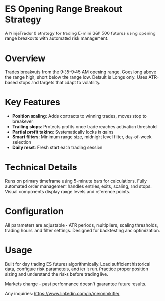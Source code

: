 # ES Opening Range Breakout Strategy

A NinjaTrader 8 strategy for trading E-mini S&P 500 futures using opening range breakouts with automated risk management.

# Overview

Trades breakouts from the 9:35-9:45 AM opening range. Goes long above the range high, short below the range low. Default is Longs only. Uses ATR-based stops and targets that adapt to volatility.

# Key Features

- **Position scaling**: Adds contracts to winning trades, moves stop to breakeven
- **Trailing stops**: Protects profits once trade reaches activation threshold  
- **Partial profit taking**: Systematically locks in gains
- **Smart filters**: Minimum range size, midnight level filter, day-of-week selection
- **Daily reset**: Fresh start each trading session

# Technical Details

Runs on primary timeframe using 5-minute bars for calculations. Fully automated order management handles entries, exits, scaling, and stops. Visual components display range levels and reference points.

# Configuration

All parameters are adjustable - ATR periods, multipliers, scaling thresholds, trading hours, and filter settings. Designed for backtesting and optimization.

# Usage

Built for day trading ES futures algorithmically. Load sufficient historical data, configure risk parameters, and let it run. Practice proper position sizing and understand the risks before trading live.

Markets change - past performance doesn't guarantee future results.


Any inquiries: https://www.linkedin.com/in/meronmkifle/

